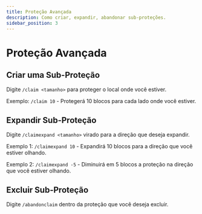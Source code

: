 ```yaml
---
title: Proteção Avançada
description: Como criar, expandir, abandonar sub-proteções.
sidebar_position: 3
---
```


# Proteção Avançada

## Criar uma Sub-Proteção

Digite `/claim <tamanho>` para proteger o local onde você estiver.

Exemplo: `/claim 10` - Protegerá 10 blocos para cada lado onde você estiver.

## **Expandir Sub-Proteção**

Digite `/claimexpand <tamanho>` virado para a direção que deseja expandir.

Exemplo 1: `/claimexpand 10` - Expandirá 10 blocos para a direção que você estiver olhando.

Exemplo 2: `/claimexpand -5` - Diminuirá em 5 blocos a proteção na direção que você estiver olhando.

## **Excluir Sub-Proteção**

Digite `/abandonclaim` dentro da proteção que você deseja excluir.